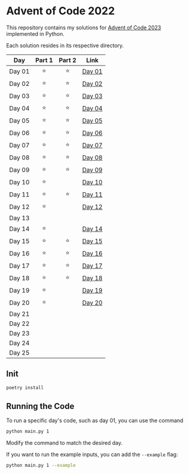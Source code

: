 # Advent of Code 2022

This repository contains my solutions for [Advent of Code 2023](https://adventofcode.com/2023) implemented in Python.

Each solution resides in its respective directory.

| Day    | Part 1 | Part 2 | Link             |
|--------|:------:|:------:|------------------|
| Day 01 |   ⭐    |   ⭐    | [Day 01](day_01) |
| Day 02 |   ⭐    |   ⭐    | [Day 02](day_02) |
| Day 03 |   ⭐    |   ⭐    | [Day 03](day_03) |
| Day 04 |   ⭐    |   ⭐    | [Day 04](day_04) |
| Day 05 |   ⭐    |   ⭐    | [Day 05](day_05) |
| Day 06 |   ⭐    |   ⭐    | [Day 06](day_06) |
| Day 07 |   ⭐    |   ⭐    | [Day 07](day_07) |
| Day 08 |   ⭐    |   ⭐    | [Day 08](day_08) |
| Day 09 |   ⭐    |   ⭐    | [Day 09](day_09) |
| Day 10 |   ⭐    |        | [Day 10](day_10) |
| Day 11 |   ⭐    |   ⭐    | [Day 11](day_11) |
| Day 12 |   ⭐    |        | [Day 12](day_12) |
| Day 13 |        |        |                  |
| Day 14 |   ⭐    |        | [Day 14](day_14) |
| Day 15 |   ⭐    |   ⭐    | [Day 15](day_15) |
| Day 16 |   ⭐    |   ⭐    | [Day 16](day_16) |
| Day 17 |   ⭐    |   ⭐    | [Day 17](day_17) |
| Day 18 |   ⭐    |   ⭐    | [Day 18](day_18) |
| Day 19 |   ⭐    |        | [Day 19](day_19) |
| Day 20 |   ⭐    |        | [Day 20](day_20) |
| Day 21 |        |        |                  |
| Day 22 |        |        |                  |
| Day 23 |        |        |                  |
| Day 24 |        |        |                  |
| Day 25 |        |        |                  |

## Init

``` bash
poetry install
```

## Running the Code

To run a specific day's code, such as day 01, you can use the command

``` bash
python main.py 1
```

Modify the command to match the desired day.

If you want to run the example inputs, you can add the `--example` flag:

``` bash
python main.py 1 --example
```
